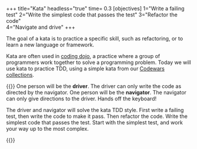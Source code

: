 +++
title="Kata"
headless="true"
time= 0.3
[objectives]
    1="Write a failing test"
    2="Write the simplest code that passes the test"
    3="Refactor the code"   
    4="Navigate and drive"
+++

The goal of a kata is to practice a specific skill, such as refactoring, or to learn a new language or framework.

Kata are often used in [coding dojo](https://codingdojo.org/practices/WhatIsCodingDojo/), a practice where a group of programmers work together to solve a programming problem. Today we will use kata to practice TDD, using a simple kata from our [Codewars collections](https://www.codewars.com/users/CodeYourFuture/authored_collections).

{{<note title="TDD Pair Kata (20 minutes)" type="activity">}}
One person will be the **driver**. The driver can only write the code as directed by the navigator.
One person will be the **navigator**. The navigator can only give directions to the driver. Hands off the keyboard!

The driver and navigator will solve the kata TDD style. First write a failing test, then write the code to make it pass. Then refactor the code. Write the simplest code that passes the test. Start with the simplest test, and work your way up to the most complex.

{{</note>}}
